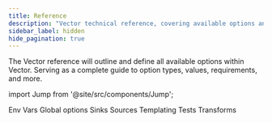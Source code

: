 ```yaml
---
title: Reference
description: "Vector technical reference, covering available options and settings."
sidebar_label: hidden
hide_pagination: true
---
```


The Vector reference will outline and define all available options within
Vector. Serving as a complete guide to option types, values, requirements,
and more.

import Jump from '@site/src/components/Jump';

<Jump to="/docs/reference/env-vars/">Env Vars</Jump>
<Jump to="/docs/reference/global-options/">Global options</Jump>
<Jump to="/docs/reference/sinks/">Sinks</Jump>
<Jump to="/docs/reference/sources/">Sources</Jump>
<Jump to="/docs/reference/templating/">Templating</Jump>
<Jump to="/docs/reference/tests/">Tests</Jump>
<Jump to="/docs/reference/transforms/">Transforms</Jump>



